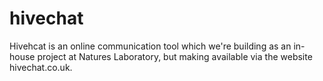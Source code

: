 # hivechat
Hivehcat is an online communication tool which we're building as an in-house project at Natures Laboratory, but making available via the website hivechat.co.uk.

